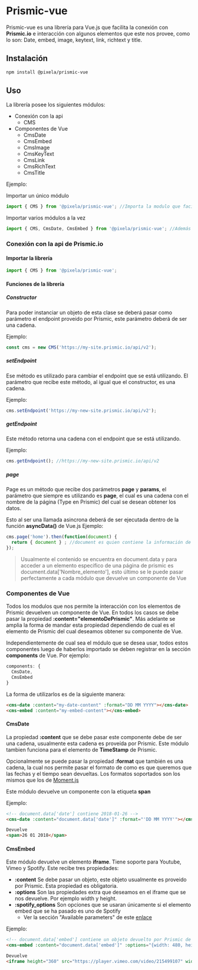 **Prismic-vue**
===============

Prismic-vue es una librería para Vue.js que facilita la conexión con __Prismic.io__ e interacción con algunos elementos que este nos provee, como lo son: Date, embed, image, keytext, link, richtext y title.

Instalación
-----------
```bash
npm install @pixela/prismic-vue
```
Uso
---
La librería posee los siguientes módulos:

* Conexión con la api
  * CMS
* Componentes de Vue
  * CmsDate
  * CmsEmbed
  * CmsImage
  * CmsKeyText
  * CmsLink
  * CmsRichText
  * CmsTitle

Ejemplo:

Importar un único módulo
```javascript
import { CMS } from '@pixela/prismic-vue'; //Importa la modulo que facilita la conexión con Prismic
```
Importar varios módulos a la vez
```javascript
import { CMS, CmsDate, CmsEmbed } from '@pixela/prismic-vue'; //Además de la conexión se importan los modulos de creación de componentes de Vue.js
```

### Conexión con la api de Prismic.io
#### Importar la librería
```javascript
import { CMS } from '@pixela/prismic-vue';
```

#### Funciones de la librería
##### Constructor
Para poder instanciar un objeto de esta clase se deberá pasar como parámetro el endpoint proveido por Prismic, este parámetro deberá de ser una cadena.

Ejemplo:
```javascript
const cms = new CMS('https://my-site.prismic.io/api/v2');
```
##### setEndpoint
Ese método es utilizado para cambiar el endpoint que se está utilizando. El parámetro que recibe este método, al igual que el constructor, es una cadena.

Ejemplo:
```javascript
cms.setEndpoint('https://my-new-site.prismic.io/api/v2');
```
##### getEndpoint
Este método retorna una cadena con el endpoint que se está utilizando.

Ejemplo:
```javascript
cms.getEndpoint(); //https://my-new-site.prismic.io/api/v2
```
##### page
Page es un método que recibe dos parámetros __page__ y __params__, el parámetro que siempre es utilizando es __page__, el cual es una cadena con el nombre de la página (Type en Prismic) del cual se desean obtener los datos.

Esto al ser una llamada asincrona deberá de ser ejecutada dentro de la función __asyncData()__ de Vue.js
Ejemplo:
```javascript
cms.page('home').then(function(document) {
  return { document } ; //document es quien contiene la información de la página.
});
```
>Usualmente el contenido se encuentra en document.data y para acceder a un elemento especifico de una página de prismic es document.data['Nombre_elemento'], esto último se le puede pasar perfectamente a cada módulo que devuelve un componente de Vue

### Componentes de Vue
Todos los modulos que nos permite la interacción con los elementos de Prismic devuelven un componente de Vue. En todos los casos se debe pasar la propiedad __:content="elementoDePrismic"__. Más adelante se amplia la forma de mandar esta propiedad dependiendo de cual es el elemento de Prismic del cual deseamos obtener su componente de Vue.

Independientemente de cual sea el módulo que se desea usar, todos estos componentes luego de haberlos importado se deben registrar en la sección __components__ de Vue. Por ejemplo:
```javascript
components: {
  CmsDate,
  CmsEmbed
}
```

La forma de utilizarlos es de la siguiente manera:
```html
<cms-date :content="my-date-content" :format="DD MM YYYY"></cms-date>
<cms-embed :content="my-embed-content"></cms-embed>

```

#### CmsDate
La propiedad __:content__ que se debe pasar este componente debe de ser una cadena, usualmente esta cadena es proveída por Prismic. Este módulo tambien funciona para el elemento de **TimeStamp** de Prismic.

Opcionalmente se puede pasar la propiedad __:format__ que también es una cadena, la cual nos permite pasar el formato de como es que queremos que las fechas y el tiempo sean devueltas. Los formatos soportados son los mismos que los de [Moment.js](https://momentjs.com/)

Este módulo devuelve un componente con la etiqueta __span__

Ejemplo:
```html
<!-- document.data['date'] contiene 2018-01-26 -->
<cms-date :content="document.data['date']" :format="'DD MM YYYY'"></cms-date>

Devuelve
<span>26 01 2018</span>
```
#### CmsEmbed
Este módulo devuelve un elemento __iframe__. Tiene soporte para Youtube, Vimeo y Spotify. Este recibe tres propiedades:
* __:content__ Se debe pasar un objeto, este objeto usualmente es proveido por Prismic. Esta propiedad es obligatoria.
* __:options__ Son las propiedades extra que deseamos en el iframe que se nos devuelve. Por ejemplo width y height.
* __:spotify_options__ Son opciones que se usaran únicamente si el elemento embed que se ha pasado es uno de Spotify
  * Ver la sección "Available parameters" de este [enlace](https://developer.spotify.com/technologies/widgets/spotify-play-button/)

Ejemplo:
```html
<!-- document.data['embed'] contiene un objeto devuelto por Prismic de un elemento embed que hace referencia a Vimeo -->
<cms-embed :content="document.data['embed']" :options="{width: 480, height: 360}"></cms-embed>

Devuelve
<iframe height="360" src="https://player.vimeo.com/video/215499107" width="480"></iframe>
```

